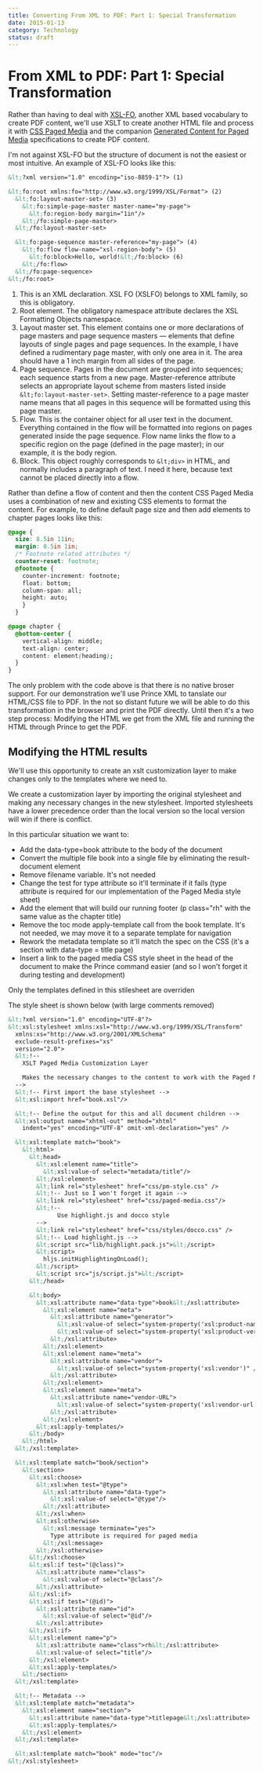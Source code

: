 ```yaml
---
title: Converting From XML to PDF: Part 1: Special Transformation
date: 2015-01-13
category: Technology
status: draft
---
```

# From XML to PDF: Part 1: Special Transformation

Rather than having to deal with [XSL-FO](http://www.w3.org/TR/2006/REC-xsl11-20061205/), another XML based vocabulary to create PDF content, we'll use XSLT to create another HTML file and process it with [CSS Paged Media](http://dev.w3.org/csswg/css-page-3/) and the companion [Generated Content for Paged Media](http://www.w3.org/TR/css-gcpm-3/) specifications to create PDF content. 

I'm not against XSL-FO but the structure of document is not the easiest or most intuitive. An example of XSL-FO looks like this:

```xml
&lt;?xml version="1.0" encoding="iso-8859-1"?> (1)

&lt;fo:root xmlns:fo="http://www.w3.org/1999/XSL/Format"> (2)
  &lt;fo:layout-master-set> (3)
    &lt;fo:simple-page-master master-name="my-page">
      &lt;fo:region-body margin="1in"/>
    &lt;/fo:simple-page-master>
  &lt;/fo:layout-master-set>

  &lt;fo:page-sequence master-reference="my-page"> (4)
    &lt;fo:flow flow-name="xsl-region-body"> (5)
      &lt;fo:block>Hello, world!&lt;/fo:block> (6)
    &lt;/fo:flow>
  &lt;/fo:page-sequence>
&lt;/fo:root>
```

1. This is an XML declaration. XSL FO (XSLFO) belongs to XML family, so this is obligatory.
2. Root element. The obligatory namespace attribute declares the XSL Formatting Objects namespace.
3. Layout master set. This element contains one or more declarations of page masters and page sequence masters — elements that define layouts of single pages and page sequences. In the example, I have defined a rudimentary page master, with only one area in it. The area should have a 1 inch margin from all sides of the page.
4. Page sequence. Pages in the document are grouped into sequences; each sequence starts from a new page. Master-reference attribute selects an appropriate layout scheme from masters listed inside `&lt;fo:layout-master-set>`. Setting master-reference to a page master name means that all pages in this sequence will be formatted using this page master.
5. Flow. This is the container object for all user text in the document. Everything contained in the flow will be formatted into regions on pages generated inside the page sequence. Flow name links the flow to a specific region on the page (defined in the page master); in our example, it is the body region.
6. Block. This object roughly corresponds to `&lt;div>` in HTML, and normally includes a paragraph of text. I need it here, because text cannot be placed directly into a flow.

Rather than define a flow of content and then the content CSS Paged Media uses a combination of new and existing CSS elements to format the content. For example, to define default page size and then add elements to chapter pages looks like this:

```css
@page {
  size: 8.5in 11in;
  margin: 0.5in 1in;
  /* Footnote related attributes */
  counter-reset: footnote;
  @footnote {
    counter-increment: footnote;
    float: bottom;
    column-span: all;
    height: auto;
    }
  }

@page chapter {
  @bottom-center {
    vertical-align: middle;
    text-align: center;
    content: element(heading);
  }
}
```

The only problem with the code above is that there is no native broser support. For our demonstration we'll use Prince XML to tanslate our HTML/CSS file to PDF. In the not so distant future we will be able to do this transformation in the browser and print the PDF directly. Until then it's a two step process: Modifying the HTML we get from the XML file and running the HTML through Prince to get the PDF. 

## Modifying the HTML results

We'll use this opportunity to create an xslt customization layer to make changes only to the templates where we need to. 

We create a customization layer by importing the original stylesheet and making any necessary changes in the new stylesheet. Imported stylesheets have a lower precedence order than the local version so the local version will win if there is conflict.

In this particular situation we want to:

* Add the data-type=book attribute to the body of the document
* Convert the multiple file book into a single file by eliminating the result-document element
* Remove filename variable. It's not needed
* Change the test for type attribute so it'll terminate
  if it fails (type attribute is required for our implementation of the Paged Media style sheet)
* Add the element that will build our running footer
  (p class="rh" with the same value as the chapter title)
* Remove the toc mode apply-template call from the book template.
  It's not needed, we may move it to a separate template for navigation
* Rework the metadata template so it'll match the spec on the CSS  (it's a section with data-type = title page)
* Insert a link to the paged media CSS style sheet in the head of the document to make the Prince command easier (and so I won't forget it during testing and development)

Only the templates defined in this stilesheet are overriden

The style sheet is shown below (with large comments removed)

```xml
&lt;?xml version="1.0" encoding="UTF-8"?>
&lt;xsl:stylesheet xmlns:xsl="http://www.w3.org/1999/XSL/Transform"
  xmlns:xs="http://www.w3.org/2001/XMLSchema"
  exclude-result-prefixes="xs"
  version="2.0">
  &lt;!--
    XSLT Paged Media Customization Layer

    Makes the necessary changes to the content to work with the Paged Media CSS stylesheet
  -->
  &lt;!-- First import the base stylesheet -->
  &lt;xsl:import href="book.xsl"/>

  &lt;!-- Define the output for this and all document children -->
  &lt;xsl:output name="xhtml-out" method="xhtml"
    indent="yes" encoding="UTF-8" omit-xml-declaration="yes" />

  &lt;xsl:template match="book">
    &lt;html>
      &lt;head>
        &lt;xsl:element name="title">
          &lt;xsl:value-of select="metadata/title"/>
        &lt;/xsl:element>
        &lt;link rel="stylesheet" href="css/pm-style.css" />
        &lt;!-- Just so I won't forget it again -->
        &lt;link rel="stylesheet" href="css/paged-media.css"/>
        &lt;!--
              Use highlight.js and docco style
        -->
        &lt;link rel="stylesheet" href="css/styles/docco.css" />
        &lt;!-- Load highlight.js -->
        &lt;script src="lib/highlight.pack.js">&lt;/script>
        &lt;script>
          hljs.initHighlightingOnLoad();
        &lt;/script>
        &lt;script src="js/script.js">&lt;/script>
      &lt;/head>

      &lt;body>
        &lt;xsl:attribute name="data-type">book&lt;/xsl:attribute>
          &lt;xsl:element name="meta">
            &lt;xsl:attribute name="generator">
              &lt;xsl:value-of select="system-property('xsl:product-name')"/>
              &lt;xsl:value-of select="system-property('xsl:product-version')"/>
            &lt;/xsl:attribute>
          &lt;/xsl:element>
          &lt;xsl:element name="meta">
            &lt;xsl:attribute name="vendor">
              &lt;xsl:value-of select="system-property('xsl:vendor')" />
            &lt;/xsl:attribute>
          &lt;/xsl:element>
          &lt;xsl:element name="meta">
            &lt;xsl:attribute name="vendor-URL">
              &lt;xsl:value-of select="system-property('xsl:vendor-url')" />
            &lt;/xsl:attribute>
          &lt;/xsl:element>
        &lt;xsl:apply-templates/>
      &lt;/body>
    &lt;/html>
  &lt;/xsl:template>

  &lt;xsl:template match="book/section">
    &lt;section>
      &lt;xsl:choose>
        &lt;xsl:when test="@type">
          &lt;xsl:attribute name="data-type">
            &lt;xsl:value-of select="@type"/>
          &lt;/xsl:attribute>
        &lt;/xsl:when>
        &lt;xsl:otherwise>
          &lt;xsl:message terminate="yes">
            Type attribute is required for paged media
          &lt;/xsl:message>
        &lt;/xsl:otherwise>
      &lt;/xsl:choose>
      &lt;xsl:if test="(@class)">
        &lt;xsl:attribute name="class">
          &lt;xsl:value-of select="@class"/>
        &lt;/xsl:attribute>
      &lt;/xsl:if>
      &lt;xsl:if test="(@id)">
        &lt;xsl:attribute name="id">
          &lt;xsl:value-of select="@id"/>
        &lt;/xsl:attribute>
      &lt;/xsl:if>
      &lt;xsl:element name="p">
        &lt;xsl:attribute name="class">rh&lt;/xsl:attribute>
        &lt;xsl:value-of select="title"/>
      &lt;/xsl:element>
      &lt;xsl:apply-templates/>
    &lt;/section>
  &lt;/xsl:template>

  &lt;!-- Metadata -->
  &lt;xsl:template match="metadata">
    &lt;xsl:element name="section">
      &lt;xsl:attribute name="data-type">titlepage&lt;/xsl:attribute>
      &lt;xsl:apply-templates/>
    &lt;/xsl:element>
  &lt;/xsl:template>

  &lt;xsl:template match="book" mode="toc"/>
&lt;/xsl:stylesheet>
```
